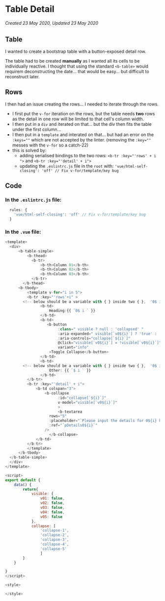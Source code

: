# Table Detail

###### Created 23 May 2020, Updated 23 May 2020

## Table

I wanted to create a bootstrap table with a button-exposed detail row.

The table had to be created **manually** as I wanted all its cells to be individually reactive.
I thought that using the standard `<b-table>` would requirem deconstructing the date... that would be easy... but difficult to reconstruct later.

## Rows

I then had an issue creating the rows... I needed to iterate through the rows.

- I first put the `v-for` iteration on the rows, but the table needs **two** rows as the detail in one row will be limited to that cell's column width.
- I then put in a `div` and iterated on that... but the div then fits the table under the first column...
- I then put in a `template` and interated on that... but had an error on the `:keys=""` which are not accepted by the linter. (removing the `:key=""` messes with the `v-for` so a catch-22)
- this is solved by:
  - adding serialised bindings to the two rows: `<b-tr :key="'rows' + i ">` and `<b-tr :key="'detail' + i">`
  - updating the `.eslintrc.js` file in the `root` with: `'vue/html-self-closing': 'off' // Fix v-for/template/key bug`

## Code

### In the `.eslintrc.js` file:

```javascript
  rules: {
    'vue/html-self-closing': 'off' // Fix v-for/template/key bug
  }
```

### In the `.vue` file:

```javascript
<template>
  <div>
      <b-table-simple>
          <b-thead>
            <b-tr>
                <b-th>Column 01</b-th>
                <b-th>Column 02</b-th>
                <b-th>Column 03</b-th>
            </b-tr>
        </b-thead>
      <b-tbody>
          <template v-for="i in 5">
          <b-tr :key="'rows'+i" >
        <!-- below should be a variable with { } inside two { },  '0$ i ' but github does not like it-->
                <b-td>
                    Heading:{{ `0$ i ` }}
                </b-td>
                <b-td>
                   <b-button
                        :class=" visible ? null : 'collapsed' "
                        :aria-expanded=" visible[`v0${i}`] ? 'true' : 'false' "
                        :aria-controls="collapse[`${i}`]"
                        @click="visible[`v0${i}`] = !visible[`v0${i}`]"
                        variant="info"
                    >Toggle Collapse</b-button>
                </b-td>
                <b-td>
        <!-- below should be a variable with { } inside two { },  '0$ i '  but github does not like it-->
                    Other: {{ `$ i ` }}
                </b-td>
          </b-tr>
          <b-tr :key="'detail' + i">
              <b-td colspan="3">
                  <b-collapse
                        :id="collapse[`${i}`]"
                        v-model="visible[`v0${i}`]"
                        >
                        <b-textarea
                    rows="5"
                    :placeholder="`Please input the details for 0${i} here`"
                    :ref="`pDetails0${i}`"
                  />
                    </b-collapse>
              </b-td>
          </b-tr>
          </template>
      </b-tbody>
  </b-table-simple>
  </div>
</template>

<script>
export default {
    data() {
        return{
            visible: {
                v01: false,
                v02: false,
                v03: false,
                v04: false,
                v05: false
            },
            collapse: [
                'collapse-1',
                'collapse-2',
                'collapse-3',
                'collapse-4',
                'collapse-5'
                ]
        }
    }

}
</script>

<style>

</style>
```
